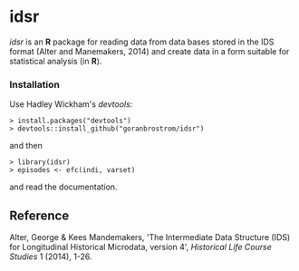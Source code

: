<!-- README.md is generated from README.Rmd. Please edit that file -->
idsr
====

*idsr* is an **R** package for reading data from data bases stored in the IDS format (Alter and Manemakers, 2014) and create data in a form suitable for statistical analysis (in **R**).

### Installation

Use Hadley Wickham's *devtools*:

    > install.packages("devtools")
    > devtools::install_github("goranbrostrom/idsr")

and then

    > library(idsr)
    > episodes <- efc(indi, varset)

and read the documentation.

Reference
---------

Alter, George & Kees Mandemakers, 'The Intermediate Data Structure (IDS) for Longitudinal Historical Microdata, version 4', *Historical Life Course Studies* 1 (2014), 1-26.
